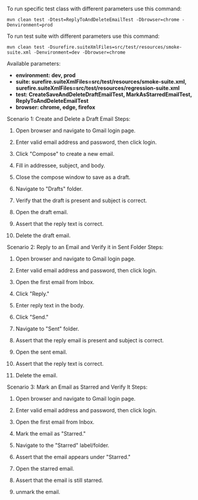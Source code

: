 To run specific test class with different parameters use this command:

```
mvn clean test -Dtest=ReplyToAndDeleteEmailTest -Dbrowser=chrome -Denvironment=prod
```

To run test suite with different parameters use this command:

```
mvn clean test -Dsurefire.suiteXmlFiles=src/test/resources/smoke-suite.xml -Denvironment=dev -Dbrowser=chrome
```

Available parameters:

- **environment: dev, prod**
- **suite: surefire.suiteXmlFiles=src/test/resources/smoke-suite.xml, surefire.suiteXmlFiles=src/test/resources/regression-suite.xml**
- **test: CreateSaveAndDeleteDraftEmailTest, MarkAsStarredEmailTest, ReplyToAndDeleteEmailTest**
- **browser: chrome, edge, firefox**

Scenario 1: Create and Delete a Draft Email
Steps:

1. Open browser and navigate to Gmail login page.

2. Enter valid email address and password, then click login.

3. Click "Compose" to create a new email.

4. Fill in addressee, subject, and body.

5. Close the compose window to save as a draft.

6. Navigate to "Drafts" folder.

7. Verify that the draft is present and subject is correct.

8. Open the draft email.

9. Assert that the reply text is correct.

10. Delete the draft email.

Scenario 2: Reply to an Email and Verify it in Sent Folder
Steps:

1. Open browser and navigate to Gmail login page.

2. Enter valid email address and password, then click login.

3. Open the first email from Inbox.

4. Click "Reply."

5. Enter reply text in the body.

6. Click "Send."

7. Navigate to "Sent" folder.

8. Assert that the reply email is present and subject is correct.

9. Open the sent email.

10. Assert that the reply text is correct.

11. Delete the email.

Scenario 3: Mark an Email as Starred and Verify It
Steps:

1. Open browser and navigate to Gmail login page.

2. Enter valid email address and password, then click login.

3. Open the first email from Inbox.

4. Mark the email as "Starred."

5. Navigate to the "Starred" label/folder.

6. Assert that the email appears under "Starred."

7. Open the starred email.

8. Assert that the email is still starred.

9. unmark the email.
